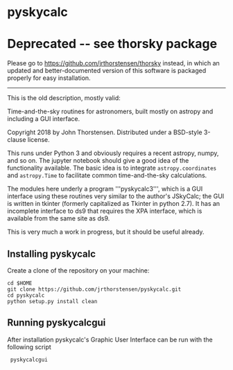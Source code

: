 # pyskycalc

# Deprecated -- see thorsky package 

Please go to  https://github.com/jrthorstensen/thorsky instead, in which an updated and better-documented version of this software is packaged properly for easy installation. 

*************
This is the old description, mostly valid: 

Time-and-the-sky routines for astronomers, built mostly on astropy and including a GUI interface.

Copyright 2018 by John Thorstensen.  Distributed under a BSD-style 3-clause license.

This runs under Python 3 and obviously requires a recent astropy, numpy, and so on. The jupyter notebook should give a good idea of the functionality available.  The basic idea is to integrate ```astropy.coordinates``` and ```astropy.Time``` to facilitate common time-and-the-sky calculations.

The modules here underly a program '''pyskycalc3''', which is a GUI interface using these routines very similar to the author's JSkyCalc; the GUI is written in tkinter (formerly capitalized as Tkinter in python 2.7).  It has an incomplete interface to ds9 that requires the XPA interface, which is available from the same site as ds9.  

This is very much a work in progress, but it should be useful already.  

## Installing pyskycalc

Create a clone of the repository on your machine:

```
cd $HOME
git clone https://github.com/jrthorstensen/pyskycalc.git
cd pyskycalc
python setup.py install clean
```

## Running pyskycalcgui

After installation pyskycalc's Graphic User Interface can be run with the following script
```
 pyskycalcgui
```
